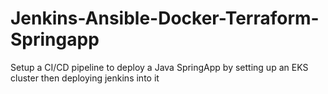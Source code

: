 # Jenkins-Ansible-Docker-Terraform-Springapp
Setup a CI/CD pipeline to deploy a Java SpringApp by setting up an EKS cluster then deploying jenkins into it
